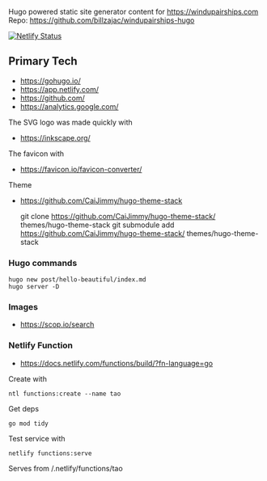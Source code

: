 Hugo powered static site generator content for https://windupairships.com
Repo: https://github.com/billzajac/windupairships-hugo

[![Netlify Status](https://api.netlify.com/api/v1/badges/b1e4b805-fa98-42e8-8e8b-337236abbdae/deploy-status)](https://app.netlify.com/sites/happy-hodgkin-40cf1d/deploys)

Primary Tech
---------------
* https://gohugo.io/
* https://app.netlify.com/
* https://github.com/
* https://analytics.google.com/

The SVG logo was made quickly with
* https://inkscape.org/

The favicon with
* https://favicon.io/favicon-converter/

Theme
* https://github.com/CaiJimmy/hugo-theme-stack

    git clone https://github.com/CaiJimmy/hugo-theme-stack/ themes/hugo-theme-stack
    git submodule add https://github.com/CaiJimmy/hugo-theme-stack/ themes/hugo-theme-stack

### Hugo commands

    hugo new post/hello-beautiful/index.md
    hugo server -D

### Images

* https://scop.io/search


### Netlify Function

* https://docs.netlify.com/functions/build/?fn-language=go

Create with

    ntl functions:create --name tao

Get deps

    go mod tidy

Test service with

    netlify functions:serve

Serves from /.netlify/functions/tao
